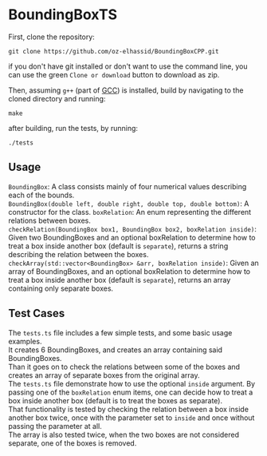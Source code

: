 # BoundingBoxTS

First, clone the repository:
```
git clone https://github.com/oz-elhassid/BoundingBoxCPP.git
```
if you don't have git installed or don't want to use the command line, you can use the green `Clone or download` button to download as zip.

Then, assuming `g++` (part of [GCC](https://gcc.gnu.org/)) is installed, build by navigating to the cloned directory and running:
```
make
```
after building, run the tests, by running:
```
./tests
```
## Usage
`BoundingBox`: A class consists mainly of four numerical values describing each of the bounds.  
`BoundingBox(double left, double right, double top, double bottom)`: A constructor for the class.
`boxRelation`: An enum representing the different relations between boxes.   
`checkRelation(BoundingBox box1, BoundingBox box2, boxRelation inside)`: Given two BoundingBoxes and an optional boxRelation to determine how to treat a box inside another box (default is `separate`), returns a string describing the relation between the boxes.  
`checkArray(std::vector<BoundingBox> &arr, boxRelation inside)`: Given an array of BoundingBoxes, and an optional boxRelation to determine how to treat a box inside another box (default is `separate`), returns an array containing only separate boxes.

## Test Cases
The `tests.ts` file includes a few simple tests, and some basic usage examples.  
It creates 6 BoundingBoxes, and creates an array containing said BoundingBoxes.  
Than it goes on to check the relations between some of the boxes and creates an array of separate boxes from the original array.  
The `tests.ts` file demonstrate how to use the optional `inside` argument. By passing one of the `boxRelation` enum items, one can decide how to treat a box inside another box (default is to treat the boxes as separate).  
That functionality is tested by checking the relation between a box inside another box twice, once with the parameter set to `inside` and once without passing the parameter at all.  
The array is also tested twice, when the two boxes are not considered separate, one of the boxes is removed.
